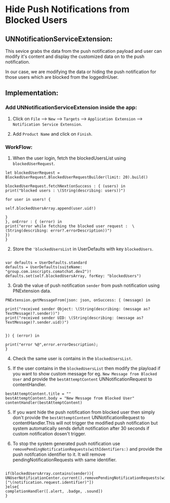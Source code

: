 
# Hide Push Notifications from Blocked Users

## UNNotificationServiceExtension: 

This sevice grabs the data from the push notification payload and user can modify it's content and display the customized data on to the push notification.

In our case, we are modifying the data or hiding the push notification for those users which are blocked from the loggedInUser.

## Implementation: 

### Add  UNNotificationServiceExtension inside the app:

1. Click on `File` --> `New` --> `Targets`  --> `Application Extension` --> `Notification Service Extension`.

2. Add  `Product Name` and click on `Finish`. 


###  WorkFlow:

1. When the user login, fetch the blockedUsersList using  `blockedUserRequest`. 

```
let blockedUserRequest = BlockedUserRequest.BlockedUserRequestBuilder(limit: 20).build()

blockedUserRequest.fetchNext(onSuccess : { (users) in
print("blocked users : \(String(describing: users))")

for user in users! {

self.blockedUsersArray.append(user.uid!)

}
}, onError : { (error) in
print("error while fetching the blocked user request :  \(String(describing: error?.errorDescription))")
})
}
```

 2. Store the `'blockedUsersList` in UserDefaults with key `blockedUsers`.
 
 ```
 
 var defaults = UserDefaults.standard
 defaults = UserDefaults(suiteName: "group.com.inscripts.comatchat.dev2")!
 defaults.set(self.blockedUsersArray, forKey: "blockedUsers")
 
 ```
 
 3. Grab the value of push notification `sender` from push notification using PNExtension data.
 
  ```
  PNExtension.getMessageFrom(json: json, onSuccess: { (message) in
  
  print("received sender Object: \(String(describing: (message as? TextMessage)?.sender))")
  print("received sender UID: \(String(describing: (message as? TextMessage)?.sender.uid))")
  
  
  }) { (error) in
  
  print("error %@",error.errorDescription);
  }
  
  ```
  
 4. Check the same user is contains in the `blockedUsersList`.
 
 5. If the user contains in the `blockedUsersList` then modify the playload if you want to show custom message for eg. `New Message from Blocked User` and provide the `bestAttemptContent` UNNotificationRequest to contentHandler.
 
  ```
  bestAttemptContent.title = ""
  bestAttemptContent.body = "New Message from Blocked User"
  contentHandler(bestAttemptContent)
  
   ```

 5. If you want hide the push notification from blocked user then simply don't provide the `bestAttemptContent` UNNotificationRequest to contentHandler.This will not trigger the modified push notification but system automatically sends defult notification after 30 seconds if custom  notification dosen't trigger.
 
 6. To stop the system generated push notification use `removePendingNotificationRequests(withIdentifiers:)` and provide the push notifcation identifier to it. It will remove pendingNotificationRequests with same identifier.
 
 
 ```
 
 if(blockedUsersArray.contains(sender)){
 UNUserNotificationCenter.current().removePendingNotificationRequests(withIdentifiers: ["\(notification.request.identifier)"])
 }else{
 completionHandler([.alert, .badge, .sound])
 }
 
 ```
 
